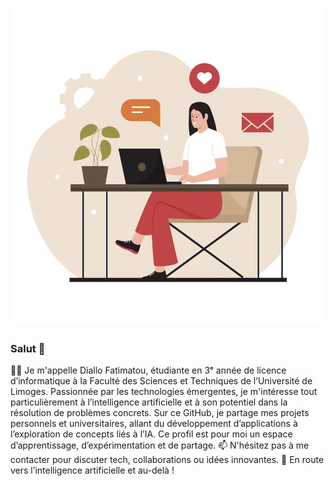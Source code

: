 # ![Fatimatou](https://github.com/Fatimatou-DIALLO-87/Fatimatou-DIALLO-87/blob/main/baniere.jpg)

### Salut 👋

👩‍💻 Je m'appelle Diallo Fatimatou, étudiante en 3ᵉ année de licence d’informatique à la Faculté des Sciences et Techniques de l’Université de Limoges.
Passionnée par les technologies émergentes, je m'intéresse tout particulièrement à l’intelligence artificielle et à son potentiel dans la résolution de problèmes concrets.
Sur ce GitHub, je partage mes projets personnels et universitaires, allant du développement d’applications à l’exploration de concepts liés à l’IA.
Ce profil est pour moi un espace d’apprentissage, d’expérimentation et de partage.
📫 N'hésitez pas à me contacter pour discuter tech, collaborations ou idées innovantes.
🚀 En route vers l’intelligence artificielle et au-delà ! 
